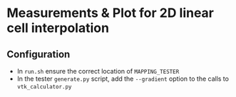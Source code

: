 # Measurements & Plot for 2D linear cell interpolation

## Configuration 

- In `run.sh` ensure the correct location of `MAPPING_TESTER`
- In the tester `generate.py` script, add the `--gradient` option to the calls to `vtk_calculator.py`